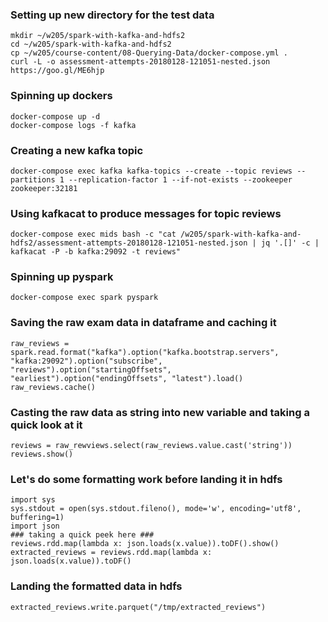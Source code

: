 ### Setting up new directory for the test data
```
mkdir ~/w205/spark-with-kafka-and-hdfs2
cd ~/w205/spark-with-kafka-and-hdfs2
cp ~/w205/course-content/08-Querying-Data/docker-compose.yml .
curl -L -o assessment-attempts-20180128-121051-nested.json https://goo.gl/ME6hjp
```

### Spinning up dockers
```
docker-compose up -d
docker-compose logs -f kafka
```

### Creating a new kafka topic
```
docker-compose exec kafka kafka-topics --create --topic reviews --partitions 1 --replication-factor 1 --if-not-exists --zookeeper zookeeper:32181
```

### Using kafkacat to produce messages for topic reviews
```
docker-compose exec mids bash -c "cat /w205/spark-with-kafka-and-hdfs2/assessment-attempts-20180128-121051-nested.json | jq '.[]' -c | kafkacat -P -b kafka:29092 -t reviews"
```

### Spinning up pyspark
```
docker-compose exec spark pyspark
```

### Saving the raw exam data in dataframe and caching it
```
raw_reviews = spark.read.format("kafka").option("kafka.bootstrap.servers", "kafka:29092").option("subscribe", "reviews").option("startingOffsets", "earliest").option("endingOffsets", "latest").load()
raw_reviews.cache()
```

### Casting the raw data as string into new variable and taking a quick look at it
```
reviews = raw_rewviews.select(raw_reviews.value.cast('string'))
reviews.show()
```

### Let's do some formatting work before landing it in hdfs
```
import sys
sys.stdout = open(sys.stdout.fileno(), mode='w', encoding='utf8', buffering=1)
import json
### taking a quick peek here ###
reviews.rdd.map(lambda x: json.loads(x.value)).toDF().show()
extracted_reviews = reviews.rdd.map(lambda x: json.loads(x.value)).toDF()
```

### Landing the formatted data in hdfs
```
extracted_reviews.write.parquet("/tmp/extracted_reviews")
```
